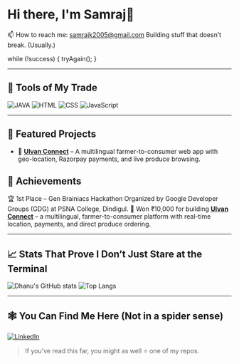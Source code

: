 # Hi there, I'm Samraj👋
📫 How to reach me: samrajk2005@gmail.com
Building stuff that doesn’t break. (Usually.)


while (!success) {
   tryAgain();
}

---

## 🔨 Tools of My Trade
![JAVA](https://img.shields.io/badge/-Java-007396?style=flat-square&logo=java&logoColor=white)
![HTML](https://img.shields.io/badge/-HTML5-E34F26?style=flat-square&logo=html5&logoColor=white)
![CSS](https://img.shields.io/badge/-CSS3-1572B6?style=flat-square&logo=css3)
![JavaScript](https://img.shields.io/badge/-JavaScript-F7DF1E?style=flat-square&logo=javascript&logoColor=black)

---

## 📌 Featured Projects
- 🔹 [**Ulvan Connect**](https://ullavan-connect-wdjd.vercel.app/) – A multilingual farmer-to-consumer web app with geo-location, Razorpay payments, and live produce browsing.

## 📣 Achievements
🏆 1st Place – Gen Brainiacs Hackathon
Organized by Google Developer Groups (GDG) at PSNA College, Dindigul.
🥇 Won ₹10,000 for building [**Ulvan Connect**](https://ullavan-connect-wdjd.vercel.app/) – a multilingual, farmer-to-consumer platform with real-time location, payments, and direct produce ordering.


---

## 📈 Stats That Prove I Don’t Just Stare at the Terminal
![Dhanu's GitHub stats](https://github-readme-stats.vercel.app/api?username=codesam2005&show_icons=true&theme=radical)
![Top Langs](https://github-readme-stats.vercel.app/api/top-langs/?username=codesam2005&layout=compact&theme=radical)

---

## 🕸️ You Can Find Me Here (Not in a spider sense)
[![LinkedIn](https://img.shields.io/badge/-LinkedIn-blue?style=flat-square&logo=linkedin)](https://www.linkedin.com/in/samraj-k-b51968265/)


> If you’ve read this far, you might as well ⭐ one of my repos.
